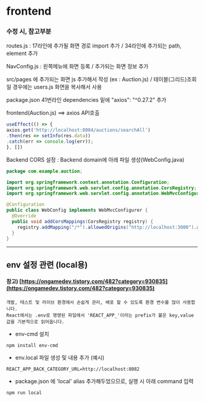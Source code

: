 # frontend

### 수정 시, 참고부분


routes.js : 17라인에 추가될 화면 경로 import 추가 /
34라인에 추가되는 path, element 추가

NavConfig.js : 왼쪽메뉴에 화면 등록 /
추가되는 화면 정보 추가

src/pages 에 추가되는 화면 js 추가해서 작성 (ex : Auction.js) / 
테이블(그리드)조회일 경우에는 users.js 화면을 복사해서 사용

package.json 41번라인 dependencies 밑에 "axios": "^0.27.2" 추가

frontend(Auction.js) ==> axios API호출
```js
useEffect(() => {
axios.get('http://localhost:8084/auctions/searchAll')
.then(res => setInfo(res.data))
.catch(err => console.log(err));
}, [])
```

Backend CORS 설정 : Backend domain에 아래 파일 생성(WebConfig.java)
```java
package com.example.auction;

import org.springframework.context.annotation.Configuration;
import org.springframework.web.servlet.config.annotation.CorsRegistry;
import org.springframework.web.servlet.config.annotation.WebMvcConfigurer;

@Configuration
public class WebConfig implements WebMvcConfigurer {
  @Override
  public void addCorsMappings(CorsRegistry registry) {
    registry.addMapping("/*").allowedOrigins("http://localhost:3000").allowedMethods("");
  }
}
```
---

env 설정 관련 (local용)
---
#### 참고) [https://ongamedev.tistory.com/482?category=930835](https://ongamedev.tistory.com/482?category=930835)
```
개발, 테스트 및 라이브 환경에서 손쉽게 관리, 배포 할 수 있도록 환경 변수를 많이 사용합니다. 
React에서는 .env로 명명된 파일에서 'REACT_APP_'이라는 prefix가 붙은 key,value값을 기본적으로 읽어옵니다.
```

- env-cmd 설치
```
npm install env-cmd
```
- env.local 파일 생성 및 내용 추가 (예시)
```
REACT_APP_BACK_CATEGORY_URL=http://localhost:8082
```
- package.json 에 'local' alias 추가해두었으므로, 실행 시 아래 command 입력
```
npm run local
```
